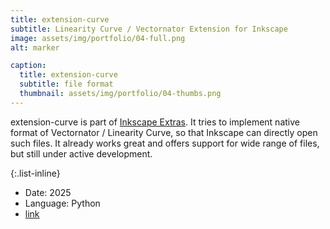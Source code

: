 ```yaml
---
title: extension-curve
subtitle: Linearity Curve / Vectornator Extension for Inkscape
image: assets/img/portfolio/04-full.png
alt: marker

caption:
  title: extension-curve
  subtitle: file format
  thumbnail: assets/img/portfolio/04-thumbs.png
---
```

extension-curve is part of [Inkscape Extras](https://gitlab.com/inkscape/extras). It tries to implement native format of Vectornator / Linearity Curve, so that Inkscape can directly open such files.
It already works great and offers support for wide range of files, but still under active development.

{:.list-inline}
- Date: 2025
- Language: Python
- [link]

[link]: https://gitlab.com/WimPum/extension-curve

